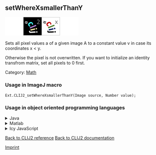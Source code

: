 ## setWhereXsmallerThanY
<img src="images/mini_empty_logo.png"/><img src="images/mini_clij2_logo.png"/><img src="images/mini_clijx_logo.png"/><img src="images/mini_empty_logo.png"/>

Sets all pixel values a of a given image A to a constant value v in case its coordinates x < y. 

Otherwise the pixel is not overwritten.
If you want to initialize an identity transfrom matrix, set all pixels to 0 first.

Category: [Math](https://clij.github.io/clij2-docs/reference__math)

### Usage in ImageJ macro
```
Ext.CLIJ2_setWhereXsmallerThanY(Image source, Number value);
```


### Usage in object oriented programming languages



<details>

<summary>
Java
</summary>
<pre class="highlight">// init CLIJ and GPU
import net.haesleinhuepf.clij2.CLIJ2;
import net.haesleinhuepf.clij.clearcl.ClearCLBuffer;
CLIJ2 clij2 = CLIJ2.getInstance();

// get input parameters
ClearCLBuffer source = clij2.push(sourceImagePlus);
float value = 1.0;
</pre>

<pre class="highlight">
// Execute operation on GPU
clij2.setWhereXsmallerThanY(source, value);
</pre>

<pre class="highlight">
// show result

// cleanup memory on GPU
clij2.release(source);
</pre>

</details>



<details>

<summary>
Matlab
</summary>
<pre class="highlight">% init CLIJ and GPU
clij2 = init_clatlab();

% get input parameters
source = clij2.pushMat(source_matrix);
value = 1.0;
</pre>

<pre class="highlight">
% Execute operation on GPU
clij2.setWhereXsmallerThanY(source, value);
</pre>

<pre class="highlight">
% show result

% cleanup memory on GPU
clij2.release(source);
</pre>

</details>



<details>

<summary>
Icy JavaScript
</summary>
<pre class="highlight">// init CLIJ and GPU
importClass(net.haesleinhuepf.clicy.CLICY);
importClass(Packages.icy.main.Icy);

clij2 = CLICY.getInstance();

// get input parameters
source_sequence = getSequence();
source = clij2.pushSequence(source_sequence);
value = 1.0;
</pre>

<pre class="highlight">
// Execute operation on GPU
clij2.setWhereXsmallerThanY(source, value);
</pre>

<pre class="highlight">
// show result

// cleanup memory on GPU
clij2.release(source);
</pre>

</details>



[Back to CLIJ2 reference](https://clij.github.io/clij2-docs/reference)
[Back to CLIJ2 documentation](https://clij.github.io/clij2-docs)

[Imprint](https://clij.github.io/imprint)
